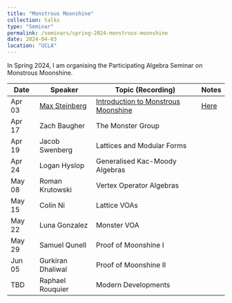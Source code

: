 ```yaml
---
title: "Monstrous Moonshine"
collection: talks
type: "Seminar"
permalink: /seminars/spring-2024-monstrous-moonshine
date: 2024-04-03
location: "UCLA"
---
```


In Spring 2024, I am organising the Participating Algebra Seminar on Monstrous Moonshine.


| Date   | Speaker                                                  | Topic (Recording)                                                                                       | Notes                                                                                   | 
|--------|----------------------------------------------------------|---------------------------------------------------------------------------------------------------------|-----------------------------------------------------------------------------------------|
| Apr 03 | [Max Steinberg](https://max.steinbergfour.com)           | [Introduction to Monstrous Moonshine](https://www.youtube.com/watch?v=VkaKgoDZqHo)                      | [Here](https://max.steinbergfour.com/files/moonshine.pdf)                               |
| Apr 17 | Zach Baugher                                             | The Monster Group                                                                                       |                                                                                         |
| Apr 19 | Jacob Swenberg                                           | Lattices and Modular Forms                                                                              |                                                                                         |
| Apr 24 | Logan Hyslop                                             | Generalised Kac-Moody Algebras                                                                          |                                                                                         |
| May 08 | Roman Krutowski                                          | Vertex Operator Algebras                                                                                |                                                                                         |
| May 15 | Colin Ni                                                 | Lattice VOAs                                                                                            |                                                                                         |
| May 22 | Luna Gonzalez                                            | Monster VOA                                                                                             |                                                                                         |
| May 29 | Samuel Qunell                                            | Proof of Moonshine I                                                                                    |                                                                                         |
| Jun 05 | Gurkiran Dhaliwal	                                      | Proof of Moonshine II                                                                                   |                                                                                         |
| TBD    | Raphael Rouquier                                         | Modern Developments                                                                                     |                                                                                         |
